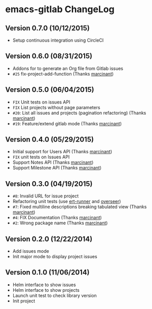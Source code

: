 # emacs-gitlab ChangeLog

## Version 0.7.0 (10/12/2015)

- Setup continuous integration using CircleCI

## Version 0.6.0 (08/31/2015)

- Addons for to generate an Org file from Gitlab issues
- ``#25`` fix-project-add-function (Thanks [marcinant][])

## Version 0.5.0 (06/04/2015)

- ``FIX`` Unit tests on issues API
- ``FIX`` List projects without page parameters
- ``#20``: List all issues and projects (pagination refactoring) (Thanks [marcinant][])
- ``#19``: Feature/extend gitlab mode (Thanks [marcinant][])

## Version 0.4.0 (05/29/2015)

- Initial support for Users API (Thanks [marcinant][])
- ``FIX`` unit tests on Issues API
- Support Notes API (Thanks [marcinant][])
- Support Milestone API (Thanks [marcinant][])

## Version 0.3.0 (04/19/2015)

- ``#8``: Invalid URL for issue project
- Refactoring unit tests (use [ert-runner][] and [overseer][])
- ``#7``: Fixed multiline descriptions breaking tabulated view (Thanks [marcinant][])
- ``#4``: FIX Documentation (Thanks [marcinant][])
- ``#2``: Wrong package name (Thanks [marcinant][])

## Version 0.2.0 (12/22/2014)

- Add issues mode
- Init major mode to display project issues

## Version 0.1.0 (11/06/2014)

- Helm interface to show issues
- Helm interface to show projects
- Launch unit test to check library version
- Init project


[ert-runner]: https://github.com/rejeep/ert-runner.el
[overseer]: https://github.com/tonini/overseer.el

[marcinant]: https://github.com/marcinant
